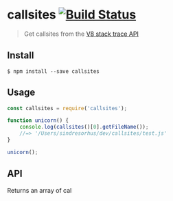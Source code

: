 # callsites [![Build Status](https://travis-ci.org/sindresorhus/callsites.svg?branch=master)](https://travis-ci.org/sindresorhus/callsites)

> Get callsites from the [V8 stack trace API](https://github.com/v8/v8/wiki/Stack-Trace-API)


## Install

```
$ npm install --save callsites
```


## Usage

```js
const callsites = require('callsites');

function unicorn() {
	console.log(callsites()[0].getFileName());
	//=> '/Users/sindresorhus/dev/callsites/test.js'
}

unicorn();
```


## API

Returns an array of cal